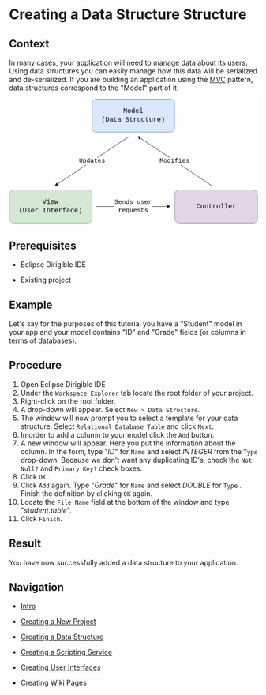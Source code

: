 # Creating a Data Structure Structure

## Context
In many cases, your application will need to manage data about its users. Using data structures you can easily manage how this data will be serialized and de-serialized. If you are building an application using the [MVC](https://en.wikipedia.org/wiki/Model%E2%80%93view%E2%80%93controller) pattern, data structures correspond to the "Model" part of it.



![MVC architectural pattern](mvc.png)



## Prerequisites

* Eclipse Dirigible IDE

* Existing project





## Example

Let's say for the purposes of this tutorial you have a "Student" model in your app and your model contains "ID" and "Grade" fields (or columns in terms of databases).



## Procedure

1. Open Eclipse Dirigible IDE
2. Under the `Workspace Explorer` tab locate the root folder of your project.
3. Right-click on the root folder.
4. A drop-down will appear. Select `New > Data Structure`.
5. The window will now prompt you to select a template for your data structure. Select `Relational Database Table`  and click `Next`.
6. In order to add a column to your model click the `Add` button.
7. A new window will appear. Here you put the information about the column. In the form, type "*ID*" for `Name` and select *INTEGER* from the `Type` drop-down. Because we don't want any duplicating ID's, check the `Not Null?` and `Primary Key?` check boxes.
8. Click `OK` .
9. Click `Add` again. Type "*Grade*" for `Name` and select *DOUBLE* for `Type` . Finish the definition by clicking `OK` again.
10. Locate the `File Name` field at the bottom of the window and type "*student.table*". 
11. Click `Finish`.



## Result

You have now successfully added a data structure to your application.



## Navigation

- [Intro](README.md)


- [Creating a New Project](NewProject.md)
- [Creating a Data Structure ](DataStructure.md)
- [Creating a Scripting Service](ScriptingService.md)
- [Creating User Interfaces](UserInterfaces.md)
- [Creating Wiki Pages](WikiPages.md)